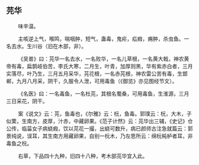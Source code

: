 ## 芫华
<p>&emsp;&emsp;
味辛温。
</p>
<p>&emsp;&emsp;
主咳逆上气，喉鸣，喘咽肿，短气，蛊毒，鬼疟，疝瘕，痈肿，杀虫鱼。一名去水。生川谷（旧在木部，非）。
</p>
<p>&emsp;&emsp;
《吴普》曰：芫华一名去水，一名败华，一名儿草根，一名黄大戟，神农黄帝有毒，扁鹊岐伯苦，李氏大寒，二月生，叶青，加厚则黑，华有紫赤白者，三月实落尽，叶乃生，三月五月采华，芫花根，一名赤芫根，神农雷公苦有毒，生邯郸，九月八月采，阴干，久服令人泄，可用毒鱼（《御览》亦见图经节文）。
</p>
<p>&emsp;&emsp;
《名医》曰：一名毒鱼，一名杜芫，其根名蜀桑，可用毒鱼，生淮源，三月三日采花，阴干。
</p>
<p>&emsp;&emsp;
案《说文》云：芫，鱼毒也，《尔雅》云：杬，鱼毒。郭璞云：杬，大木，子似栗，生南方，皮厚，汁赤，中藏卵果。《范子计然》云：芫华出三辅，《史记》仓公传，临菑女子病蛲瘕，饮以芫花一撮，出蛲可数升，病已颜师古注急就篇云：郭景纯说，误耳，其生南方用藏卵果，自别一杬木，乃左思所云：绵杬杶栌者耳，非毒鱼之杬。
</p>
<p>&emsp;&emsp;
右草，下品四十九种，旧四十八种，考木部芫华宜入此。
</p>











